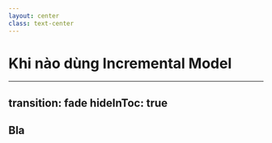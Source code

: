 ```yaml
---
layout: center
class: text-center
---
```


# Khi nào dùng Incremental Model

---
transition: fade
hideInToc: true
---

## Bla

<!--
Cho vi du nha
-->
